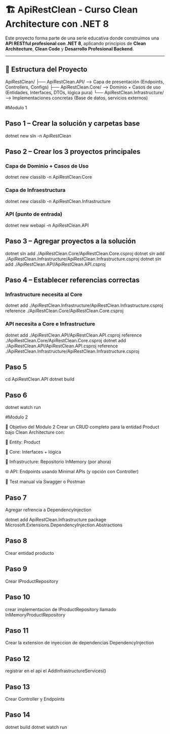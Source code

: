 # 🏗️ ApiRestClean - Curso Clean Architecture con .NET 8

Este proyecto forma parte de una serie educativa donde construimos una **API RESTful profesional con .NET 8**, aplicando principios de **Clean Architecture**, **Clean Code** y **Desarrollo Profesional Backend**.

---


## 📂 Estructura del Proyecto

ApiRestClean/
├── ApiRestClean.API/           --> Capa de presentación (Endpoints, Controllers, Configs)
├── ApiRestClean.Core/          --> Dominio + Casos de uso (Entidades, Interfaces, DTOs, lógica pura)
└── ApiRestClean.Infrastructure/ --> Implementaciones concretas (Base de datos, servicios externos)

#Modulo 1 


## Paso 1 – Crear la solución y carpetas base
dotnet new sln -n ApiRestClean

## Paso 2 – Crear los 3 proyectos principales
### Capa de Dominio + Casos de Uso
dotnet new classlib -n ApiRestClean.Core

### Capa de Infraestructura
dotnet new classlib -n ApiRestClean.Infrastructure

### API (punto de entrada)
dotnet new webapi -n ApiRestClean.API

## Paso 3 – Agregar proyectos a la solución
dotnet sln add ./ApiRestClean.Core/ApiRestClean.Core.csproj
dotnet sln add ./ApiRestClean.Infrastructure/ApiRestClean.Infrastructure.csproj
dotnet sln add ./ApiRestClean.API/ApiRestClean.API.csproj

## Paso 4 – Establecer referencias correctas

### Infrastructure necesita al Core
dotnet add ./ApiRestClean.Infrastructure/ApiRestClean.Infrastructure.csproj reference ./ApiRestClean.Core/ApiRestClean.Core.csproj

### API necesita a Core e Infrastructure
dotnet add ./ApiRestClean.API/ApiRestClean.API.csproj reference ./ApiRestClean.Core/ApiRestClean.Core.csproj
dotnet add ./ApiRestClean.API/ApiRestClean.API.csproj reference ./ApiRestClean.Infrastructure/ApiRestClean.Infrastructure.csproj

## Paso 5
cd ApiRestClean.API
dotnet build 

## Paso 6

dotnet watch run

#Modulo 2

🎯 Objetivo del Módulo 2 
Crear un CRUD completo para la entidad Product bajo Clean Architecture con:

💾 Entity: Product

🧠 Core: Interfaces + lógica

🧱 Infrastructure: Repositorio InMemory (por ahora)

🌐 API: Endpoints usando Minimal APIs (y opción con Controller)

🧪 Test manual vía Swagger o Postman

## Paso 7
Agregar refrencia a DependencyInjection

dotnet add ApiRestClean.Infrastructure package Microsoft.Extensions.DependencyInjection.Abstractions

## Paso 8
Crear entidad producto

## Paso 9
Crear IProductRepository

## Paso 10
crear implementacion de IProductRepository llamado InMemoryProductRepository

## Paso 11
Crear la extension de inyeccion de dependencias DependencyInjection

## Paso 12 
registrar en el api el AddInfrastructureServices()

## Paso 13 
Crear Controller y Endpoints

## Paso 14 
dotnet build
dotnet watch run
